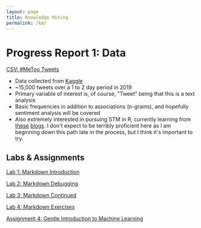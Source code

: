 ```yaml
---
layout: page
title: Knowledge Mining
permalink: /km/
---
```


# Progress Report 1: Data

[CSV: #MeToo Tweets](knowledgemining/MeToo_tweets.csv)

- Data collected from [Kaggle](https://www.kaggle.com/mohamadalhasan/metoo-tweets-dataset)
- ~15,000 tweets over a 1 to 2 day period in 2019
- Primary variable of interest is, of course, "Tweet" being that this is a text analysis
- Basic frequencies in addition to associations (n-grams), and hopefully sentiment analysis will be covered
- Also extremely interested in pursuing STM in R, currently learning from [these](https://juliasilge.com/blog/sherlock-holmes-stm/) [blogs](https://juliasilge.com/blog/evaluating-stm/). I don't expect to be terribly proficient here as I am beginning down this path late in the process, but I think it's important to try. 

## Labs & Assignments

[Lab 1: Markdown Introduction](knowledgemining/Lab01.html)

[Lab 2: Markdown Debugging](knowledgemining/Lab02.html)

[Lab 3: Markdown Continued](knowledgemining/Lab03.html)

[Lab 4: Markdown Exercises](knowledgemining/Lab04.html)

[Assignment 4: Gentle Introduction to Machine Learning](knowledgemining/Assignment04.html)
